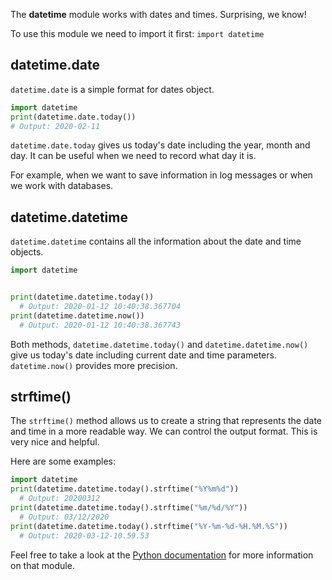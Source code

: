The **datetime** module works with dates and times. Surprising, we know!

To use this module we need to import it first: `import datetime`  


## datetime.date

`datetime.date` is a simple format for dates object.

```Python
import datetime
print(datetime.date.today())
# Output: 2020-02-11 
```

`datetime.date.today` gives us today's date including the year, month and day. It can be useful when we need to record what day it is.

For example, when we want to save information in log messages or when we work with databases.


## datetime.datetime

`datetime.datetime` contains all the information about the date and time objects.

```Python
import datetime


print(datetime.datetime.today())
  # Output: 2020-01-12 10:40:38.367704
print(datetime.datetime.now())
  # Output: 2020-01-12 10:40:38.367743 
```

Both methods, `datetime.datetime.today()` and `datetime.datetime.now()` give us today's date including current date and time parameters. `datetime.now()` provides more precision.


## strftime()

The `strftime()` method allows us to create a string that represents the date and time in a more readable way. We can control the output format. This is very nice and helpful.

Here are some examples:

```Python
import datetime
print(datetime.datetime.today().strftime("%Y%m%d"))
  # Output: 20200312
print(datetime.datetime.today().strftime("%m/%d/%Y"))
  # Output: 03/12/2020
print(datetime.datetime.today().strftime("%Y-%m-%d-%H.%M.%S"))
  # Output: 2020-03-12-10.59.53  
```

Feel free to take a look at the [Python documentation](https://docs.python.org/3/library/datetime.html) for more information on that module.
